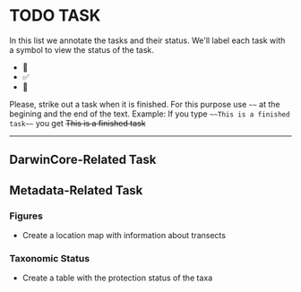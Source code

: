 # TODO TASK 

In this list we annotate the tasks and their status. We'll label each task with a symbol to view the status of the task. 

* :red_circle: 
* :white_check_mark:
* :large_orange_diamond:

Please, strike out a task when it is finished. For this purpose use `~~` at the begining and the end of the text. Example: If you type `~~This is a finished task~~` you get ~~This is a finished task~~

--- 

## DarwinCore-Related Task 

## Metadata-Related Task
### Figures 
* Create a location map with information about transects 



### Taxonomic Status
* Create a table with the protection status of the taxa 
